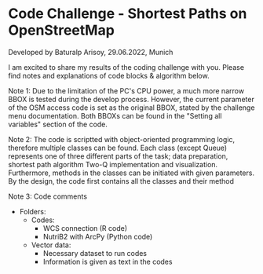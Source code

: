 # Code Challenge - Shortest Paths on OpenStreetMap
Developed by Baturalp Arisoy, 29.06.2022, Munich

I am excited to share my results of the coding challenge with you. Please find notes and explanations of code blocks & algorithm below.

Note 1: Due to the limitation of the PC's CPU power, a much more narrow BBOX is tested during the develop process. However, the current parameter of the OSM access code is set as the original BBOX, stated by the challenge menu documentation. Both BBOXs can be found in the "Setting all variables" section of the code.

Note 2: The code is scriptted with object-oriented programming logic, therefore multiple classes can be found. Each class (except Queue) represents one of three different parts of the task; data preparation, shortest path algorithm Two-Q implementation and visualization. Furthermore, methods in the classes can be initiated with given parameters. By the design, the code first contains all the classes and their method

Note 3: Code comments

- Folders:
  - Codes:
    - WCS connection (R code)
    - NutriB2 with ArcPy (Python code)
  - Vector data:
    - Necessary dataset to run codes
    - Information is given as text in the codes
